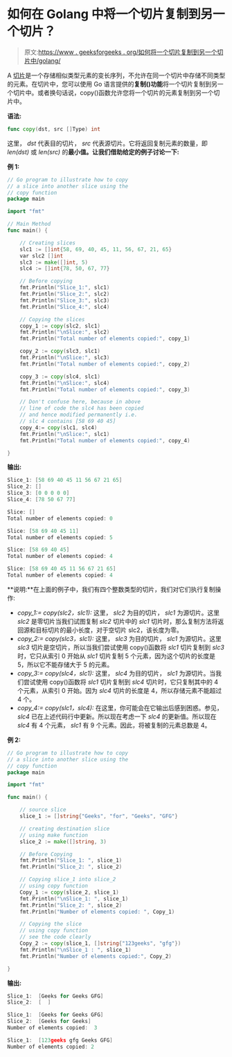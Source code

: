 # 如何在 Golang 中将一个切片复制到另一个切片？

> 原文:[https://www . geeksforgeeks . org/如何将一个切片复制到另一个切片中/golang/](https://www.geeksforgeeks.org/how-to-copy-one-slice-into-another-slice-in-golang/)

A [切片](https://www.geeksforgeeks.org/slices-in-golang/)是一个存储相似类型元素的变长序列，不允许在同一个切片中存储不同类型的元素。在切片中，您可以使用 Go 语言提供的**复制()功能**将一个切片复制到另一个切片中。或者换句话说，copy()函数允许您将一个切片的元素复制到另一个切片中。

**语法:**

```go
func copy(dst, src []Type) int
```

这里， *dst* 代表目的切片， *src* 代表源切片。它将返回复制元素的数量，即 *len(dst)* 或 *len(src)* 的**最小值。让我们借助给定的例子讨论一下:**

**例 1:**

```go
// Go program to illustrate how to copy 
// a slice into another slice using the
// copy function
package main

import "fmt"

// Main Method
func main() {

    // Creating slices
    slc1 := []int{58, 69, 40, 45, 11, 56, 67, 21, 65}
    var slc2 []int
    slc3 := make([]int, 5)
    slc4 := []int{78, 50, 67, 77}

    // Before copying
    fmt.Println("Slice_1:", slc1)
    fmt.Println("Slice_2:", slc2)
    fmt.Println("Slice_3:", slc3)
    fmt.Println("Slice_4:", slc4)

    // Copying the slices
    copy_1 := copy(slc2, slc1)
    fmt.Println("\nSlice:", slc2)
    fmt.Println("Total number of elements copied:", copy_1)

    copy_2 := copy(slc3, slc1)
    fmt.Println("\nSlice:", slc3)
    fmt.Println("Total number of elements copied:", copy_2)

    copy_3 := copy(slc4, slc1)
    fmt.Println("\nSlice:", slc4)
    fmt.Println("Total number of elements copied:", copy_3)

    // Don't confuse here, because in above 
    // line of code the slc4 has been copied 
    // and hence modified permanently i.e. 
    // slc 4 contains [58 69 40 45]
    copy_4:= copy(slc1, slc4)
    fmt.Println("\nSlice:", slc1)
    fmt.Println("Total number of elements copied:", copy_4)

}
```

**输出:**

```go
Slice_1: [58 69 40 45 11 56 67 21 65]
Slice_2: []
Slice_3: [0 0 0 0 0]
Slice_4: [78 50 67 77]

Slice: []
Total number of elements copied: 0

Slice: [58 69 40 45 11]
Total number of elements copied: 5

Slice: [58 69 40 45]
Total number of elements copied: 4

Slice: [58 69 40 45 11 56 67 21 65]
Total number of elements copied: 4

```

**说明:**在上面的例子中，我们有四个整数类型的切片，我们对它们执行复制操作:

*   *copy_1:= copy(slc2，slc1):* 这里， *slc2* 为目的切片， *slc1* 为源切片。这里 *slc2* 是零切片当我们试图复制 *slc2* 切片中的 *slc1* 切片时，那么复制方法将返回源和目标切片的最小长度，对于空切片 slc2，该长度为零。
*   *copy_2:= copy(slc3，slc1):* 这里， *slc3* 为目的切片， *slc1* 为源切片。这里 *slc3* 切片是空切片，所以当我们尝试使用 copy()函数将 *slc1* 切片复制到 *slc3* 时，它只从索引 0 开始从 *slc1* 切片复制 5 个元素，因为这个切片的长度是 5，所以它不能存储大于 5 的元素。
*   *copy_3:= copy(slc4，slc1):* 这里， *slc4* 为目的切片， *slc1* 为源切片。当我们尝试使用 copy()函数将 *slc1* 切片复制到 *slc4* 切片时，它只复制其中的 4 个元素，从索引 0 开始。因为 *slc4* 切片的长度是 4，所以存储元素不能超过 4 个。
*   *copy_4:= copy(slc1，slc4):* 在这里，你可能会在它输出后感到困惑。参见， *slc4* 已在上述代码行中更新。所以现在考虑一下 *slc4* 的更新值。所以现在 *slc4* 有 4 个元素， *slc1* 有 9 个元素。因此，将被复制的元素总数是 4。

**例 2:**

```go
// Go program to illustrate how to copy 
// a slice into another slice using the
// copy function
package main

import "fmt"

func main() {

    // source slice
    slice_1 := []string{"Geeks", "for", "Geeks", "GFG"}

    // creating destination slice
    // using make function
    slice_2 := make([]string, 3)

    // Before Copying
    fmt.Println("Slice_1: ", slice_1)
    fmt.Println("Slice_2: ", slice_2)

    // Copying slice_1 into slice_2
    // using copy function
    Copy_1 := copy(slice_2, slice_1)
    fmt.Println("\nSlice_1: ", slice_1)
    fmt.Println("Slice_2: ", slice_2)
    fmt.Println("Number of elements copied: ", Copy_1)

    // Copying the slice
    // using copy function
    // see the code clearly
    Copy_2 := copy(slice_1, []string{"123geeks", "gfg"})
    fmt.Println("\nSlice_1 : ", slice_1)
    fmt.Println("Number of elements copied:", Copy_2)

}
```

**输出:**

```go
Slice_1:  [Geeks for Geeks GFG]
Slice_2:  [  ]

Slice_1:  [Geeks for Geeks GFG]
Slice_2:  [Geeks for Geeks]
Number of elements copied:  3

Slice_1:  [123geeks gfg Geeks GFG]
Number of elements copied: 2

```